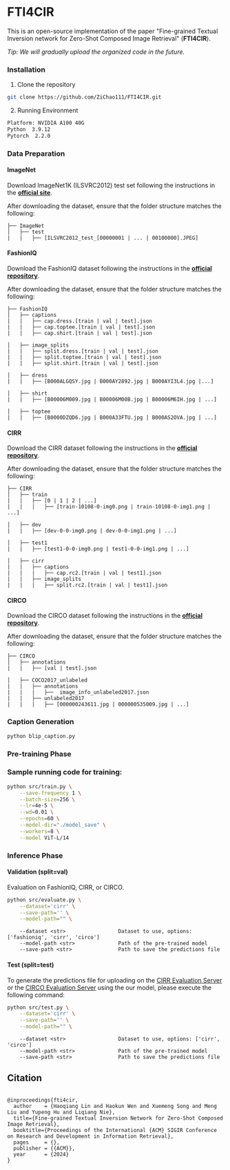 # FTI4CIR

This is an open-source implementation of the paper "Fine-grained Textual Inversion network for Zero-Shot Composed Image Retrieval" (**FTI4CIR**).

*Tip: We will gradually upload the organized code in the future.*


### Installation
1. Clone the repository

```sh
git clone https://github.com/ZiChao111/FTI4CIR.git
```

2. Running Environment

```sh
Platform: NVIDIA A100 40G
Python  3.9.12
Pytorch  2.2.0
```


### Data Preparation

#### ImageNet

Download ImageNet1K (ILSVRC2012) test set following the instructions in
the [**official site**](https://image-net.org/index.php).

After downloading the dataset, ensure that the folder structure matches the following:

```
├── ImageNet
│   ├── test
|   |   ├── [ILSVRC2012_test_[00000001 | ... | 00100000].JPEG]
```

#### FashionIQ

Download the FashionIQ dataset following the instructions in
the [**official repository**](https://github.com/XiaoxiaoGuo/fashion-iq).

After downloading the dataset, ensure that the folder structure matches the following:

```
├── FashionIQ
│   ├── captions
|   |   ├── cap.dress.[train | val | test].json
|   |   ├── cap.toptee.[train | val | test].json
|   |   ├── cap.shirt.[train | val | test].json

│   ├── image_splits
|   |   ├── split.dress.[train | val | test].json
|   |   ├── split.toptee.[train | val | test].json
|   |   ├── split.shirt.[train | val | test].json

│   ├── dress
|   |   ├── [B000ALGQSY.jpg | B000AY2892.jpg | B000AYI3L4.jpg |...]

│   ├── shirt
|   |   ├── [B00006M009.jpg | B00006M00B.jpg | B00006M6IH.jpg | ...]

│   ├── toptee
|   |   ├── [B0000DZQD6.jpg | B000A33FTU.jpg | B000AS2OVA.jpg | ...]
```

#### CIRR

Download the CIRR dataset following the instructions in the [**official repository**](https://github.com/Cuberick-Orion/CIRR).

After downloading the dataset, ensure that the folder structure matches the following:

```
├── CIRR
│   ├── train
|   |   ├── [0 | 1 | 2 | ...]
|   |   |   ├── [train-10108-0-img0.png | train-10108-0-img1.png | ...]

│   ├── dev
|   |   ├── [dev-0-0-img0.png | dev-0-0-img1.png | ...]

│   ├── test1
|   |   ├── [test1-0-0-img0.png | test1-0-0-img1.png | ...]

│   ├── cirr
|   |   ├── captions
|   |   |   ├── cap.rc2.[train | val | test1].json
|   |   ├── image_splits
|   |   |   ├── split.rc2.[train | val | test1].json
```

#### CIRCO

Download the CIRCO dataset following the instructions in the [**official repository**](https://github.com/miccunifi/CIRCO).

After downloading the dataset, ensure that the folder structure matches the following:

```
├── CIRCO
│   ├── annotations
|   |   ├── [val | test].json

│   ├── COCO2017_unlabeled
|   |   ├── annotations
|   |   |   ├──  image_info_unlabeled2017.json
|   |   ├── unlabeled2017
|   |   |   ├── [000000243611.jpg | 000000535009.jpg | ...]
```



### Caption Generation

```bash
python blip_caption.py

```

### Pre-training Phase

### Sample running code for training:

```bash
python src/train.py \
    --save-frequency 1 \
    --batch-size=256 \
    --lr=4e-5 \
    --wd=0.01 \
    --epochs=60 \
    --model-dir="./model_save" \
    --workers=8 \
    --model ViT-L/14
```

### Inference Phase

#### Validation (split=val)

Evaluation on FashionIQ, CIRR, or CIRCO.

```sh
python src/evaluate.py \
    --dataset='cirr' \
    --save-path='' \
    --model-path="" \
```

```
    --dataset <str>                 Dataset to use, options: ['fashioniq', 'cirr', 'circo']
    --model-path <str>              Path of the pre-trained model
    --save-path <str>               Path to save the predictions file
```


</details>

#### Test (split=test)

To generate the predictions file for uploading on the [CIRR Evaluation Server](https://cirr.cecs.anu.edu.au/) or the [CIRCO Evaluation Server](https://circo.micc.unifi.it/) using the our model, please execute the following command:

```sh
python src/test.py \
    --dataset='cirr' \
    --save-path='' \
    --model-path="" \
```

```
    --dataset <str>                 Dataset to use, options: ['cirr', 'circo']
    --model-path <str>              Path of the pre-trained model
    --save-path <str>               Path to save the predictions file
```

</details>




## Citation

```

@inproceedings{fti4cir,
  author    = {Haoqiang Lin and Haokun Wen and Xuemeng Song and Meng Liu and Yupeng Hu and Liqiang Nie},
  title={Fine-grained Textual Inversion Network for Zero-Shot Composed Image Retrieval},
  booktitle={Proceedings of the International {ACM} SIGIR Conference on Research and Development in Information Retrieval},
  pages     = {},
  publisher = {{ACM}},
  year      = {2024}
}


```

## 




